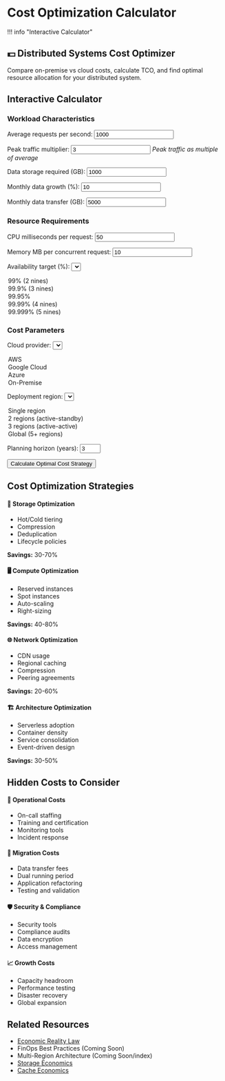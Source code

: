 # Cost Optimization Calculator

!!! info "Interactive Calculator"
 <h2>💵 Distributed Systems Cost Optimizer</h2>
<p>Compare on-premise vs cloud costs, calculate TCO, and find optimal resource allocation for your distributed system.</p>

## Interactive Calculator

<div class="calculator-tool">
<form id="costCalc">

### Workload Characteristics

<label for="avgRequestsPerSec">Average requests per second:</label>
<input type="number" id="avgRequestsPerSec" value="1000" min="0" step="100">



<label for="peakMultiplier">Peak traffic multiplier:</label>
<input type="number" id="peakMultiplier" value="3" min="1" step="0.5">
*Peak traffic as multiple of average*



<label for="dataStorageGB">Data storage required (GB):</label>
<input type="number" id="dataStorageGB" value="1000" min="0" step="100">



<label for="monthlyDataGrowth">Monthly data growth (%):</label>
<input type="number" id="monthlyDataGrowth" value="10" min="0" step="1">



<label for="dataTransferGB">Monthly data transfer (GB):</label>
<input type="number" id="dataTransferGB" value="5000" min="0" step="500">


### Resource Requirements

<label for="cpuPerRequest">CPU milliseconds per request:</label>
<input type="number" id="cpuPerRequest" value="50" min="1" step="10">



<label for="memoryPerRequest">Memory MB per concurrent request:</label>
<input type="number" id="memoryPerRequest" value="10" min="1" step="1">



<label for="availabilityTarget">Availability target (%):</label>
<select id="availabilityTarget">
<option value="99">99% (2 nines)</option>
<option value="99.9">99.9% (3 nines)</option>
<option value="99.95">99.95%</option>
<option value="99.99" selected>99.99% (4 nines)</option>
<option value="99.999">99.999% (5 nines)</option>
</select>


### Cost Parameters

<label for="cloudProvider">Cloud provider:</label>
<select id="cloudProvider">
<option value="aws">AWS</option>
<option value="gcp">Google Cloud</option>
<option value="azure">Azure</option>
<option value="onprem">On-Premise</option>
</select>



<label for="region">Deployment region:</label>
<select id="region">
<option value="single">Single region</option>
<option value="multi-2">2 regions (active-standby)</option>
<option value="multi-3">3 regions (active-active)</option>
<option value="global">Global (5+ regions)</option>
</select>



<label for="planningHorizon">Planning horizon (years):</label>
<input type="number" id="planningHorizon" value="3" min="1" max="5" step="1">


<button type="button" onclick="calculateCosts()" class="calc-button">Calculate Optimal Cost Strategy</button>
</form>

<div id="results" class="results-panel">
<!-- Results will appear here -->
</div>

## Cost Optimization Strategies

<div class="strategy-card">
<h4>💾 Storage Optimization</h4>
<ul>
<li>Hot/Cold tiering</li>
<li>Compression</li>
<li>Deduplication</li>
<li>Lifecycle policies</li>
</ul>
<p><strong>Savings:</strong> 30-70%</p>

<h4>🖥️ Compute Optimization</h4>
<ul>
<li>Reserved instances</li>
<li>Spot instances</li>
<li>Auto-scaling</li>
<li>Right-sizing</li>
</ul>
<p><strong>Savings:</strong> 40-80%</p>

<h4>🌐 Network Optimization</h4>
<ul>
<li>CDN usage</li>
<li>Regional caching</li>
<li>Compression</li>
<li>Peering agreements</li>
</ul>
<p><strong>Savings:</strong> 20-60%</p>

<h4>🏗️ Architecture Optimization</h4>
<ul>
<li>Serverless adoption</li>
<li>Container density</li>
<li>Service consolidation</li>
<li>Event-driven design</li>
</ul>
<p><strong>Savings:</strong> 30-50%</p>
</div>

## Hidden Costs to Consider

<div class="cost-category">
<h4>👥 Operational Costs</h4>
<ul>
<li>On-call staffing</li>
<li>Training and certification</li>
<li>Monitoring tools</li>
<li>Incident response</li>
</ul>

<h4>🔄 Migration Costs</h4>
<ul>
<li>Data transfer fees</li>
<li>Dual running period</li>
<li>Application refactoring</li>
<li>Testing and validation</li>
</ul>

<h4>🛡️ Security & Compliance</h4>
<ul>
<li>Security tools</li>
<li>Compliance audits</li>
<li>Data encryption</li>
<li>Access management</li>
</ul>

<h4>📈 Growth Costs</h4>
<ul>
<li>Capacity headroom</li>
<li>Performance testing</li>
<li>Disaster recovery</li>
<li>Global expansion</li>
</ul>
</div>

## Related Resources

- [Economic Reality Law](/part1-axioms/law7-economics)
- FinOps Best Practices (Coming Soon)
- Multi-Region Architecture (Coming Soon/index)
- [Storage Economics](/quantitative/storage-economics)
- [Cache Economics](/quantitative/cache-economics)

<script>
// Simplified cloud pricing model (real pricing is more complex)
const cloudPricing = {
 aws: {
 compute: { vcpu: 0.05, memory: 0.005 }, // per hour
 storage: { ssd: 0.10, hdd: 0.025 }, // per GB per month
 transfer: { egress: 0.09, ingress: 0 }, // per GB
 loadBalancer: 25, // per month
 multiRegionPremium: 1.2
 },
 gcp: {
 compute: { vcpu: 0.045, memory: 0.0045 },
 storage: { ssd: 0.09, hdd: 0.02 },
 transfer: { egress: 0.08, ingress: 0 },
 loadBalancer: 20,
 multiRegionPremium: 1.15
 },
 azure: {
 compute: { vcpu: 0.048, memory: 0.0048 },
 storage: { ssd: 0.095, hdd: 0.022 },
 transfer: { egress: 0.087, ingress: 0 },
 loadBalancer: 22,
 multiRegionPremium: 1.18
 },
 onprem: {
 serverCost: 5000, // per server
 serverLifespan: 3, // years
 powerCooling: 200, // per server per month
 networkHardware: 50000, // one-time
 staffMultiplier: 1.5 // vs cloud
 }
};

function calculateCosts() {
 // Get inputs
 const avgRPS = parseFloat(document.getElementById('avgRequestsPerSec').value);
 const peakMultiplier = parseFloat(document.getElementById('peakMultiplier').value);
 const storageGB = parseFloat(document.getElementById('dataStorageGB').value);
 const monthlyGrowth = parseFloat(document.getElementById('monthlyDataGrowth').value) / 100;
 const transferGB = parseFloat(document.getElementById('dataTransferGB').value);
 const cpuPerRequest = parseFloat(document.getElementById('cpuPerRequest').value);
 const memoryPerRequest = parseFloat(document.getElementById('memoryPerRequest').value);
 const availabilityTarget = parseFloat(document.getElementById('availabilityTarget').value);
 const provider = document.getElementById('cloudProvider').value;
 const region = document.getElementById('region').value;
 const planYears = parseInt(document.getElementById('planningHorizon').value);
 
 // Calculate resource requirements
 const peakRPS = avgRPS * peakMultiplier;
 const avgConcurrentRequests = avgRPS * (cpuPerRequest / 1000); // Little's Law
 const peakConcurrentRequests = peakRPS * (cpuPerRequest / 1000);
 
 // CPU requirements (with 70% target utilization)
 const vcpusNeeded = Math.ceil((peakRPS * cpuPerRequest / 1000) / 0.7);
 
 // Memory requirements
 const memoryGB = Math.ceil((peakConcurrentRequests * memoryPerRequest) / 1024);
 
 // Redundancy for availability
 let redundancyFactor = 1;
 if (availabilityTarget >= 99.99) redundancyFactor = 2;
 if (availabilityTarget >= 99.999) redundancyFactor = 3;
 
 // Regional multiplier
 let regionMultiplier = 1;
 if (region === 'multi-2') regionMultiplier = 2;
 if (region === 'multi-3') regionMultiplier = 3;
 if (region === 'global') regionMultiplier = 5;
 
 // Calculate costs for each option
 const costBreakdown = {};
 
 if (provider === 'onprem') {
 // On-premise calculation
 const serversNeeded = Math.ceil((vcpusNeeded * redundancyFactor) / 16); // 16 vCPUs per server
 const totalServers = serversNeeded * regionMultiplier;
 
 costBreakdown.onprem = calculateOnPremCosts(
 totalServers,
 storageGB,
 transferGB,
 planYears,
 monthlyGrowth
 );
 } else {
 // Cloud calculation
 costBreakdown.cloud = calculateCloudCosts(
 provider,
 vcpusNeeded * redundancyFactor * regionMultiplier,
 memoryGB * redundancyFactor * regionMultiplier,
 storageGB,
 transferGB,
 region,
 planYears,
 monthlyGrowth
 );
 
 // Also calculate comparison with other providers
 ['aws', 'gcp', 'azure'].forEach(p => {
 if (p !== provider) {
 costBreakdown[p] = calculateCloudCosts(
 p,
 vcpusNeeded * redundancyFactor * regionMultiplier,
 memoryGB * redundancyFactor * regionMultiplier,
 storageGB,
 transferGB,
 region,
 planYears,
 monthlyGrowth
 );
 }
 });
 }
 
 // Generate results
 displayCostResults(costBreakdown, {
 avgRPS,
 peakRPS,
 vcpusNeeded: vcpusNeeded * redundancyFactor * regionMultiplier,
 memoryGB: memoryGB * redundancyFactor * regionMultiplier,
 storageGB,
 planYears,
 provider,
 region
 });
}

function calculateCloudCosts(provider, vcpus, memoryGB, storageGB, transferGB, region, years, growthRate) {
 const pricing = cloudPricing[provider];
 const monthlyHours = 730;
 
 // Compute costs
 const computeMonthly = (vcpus * pricing.compute.vcpu + memoryGB * pricing.compute.memory) * monthlyHours;
 
 // Storage costs (assuming 80% SSD, 20% HDD)
 const storageMonthly = storageGB * (0.8 * pricing.storage.ssd + 0.2 * pricing.storage.hdd);
 
 // Transfer costs
 const transferMonthly = transferGB * pricing.transfer.egress;
 
 // Additional services
 const servicesMonthly = pricing.loadBalancer * (region === 'single' ? 1 : parseInt(region.split('-')[1] || 5));
 
 // Apply regional premium
 const regionPremium = region !== 'single' ? pricing.multiRegionPremium : 1;
 
 // Calculate total over time with growth
 let totalCost = 0;
 let monthlyBreakdown = [];
 
 for (let month = 0; month < years * 12; month++) {
 const growthFactor = Math.pow(1 + growthRate, month);
 const monthCost = (computeMonthly + storageMonthly * growthFactor + transferMonthly + servicesMonthly) * regionPremium;
 totalCost += monthCost;
 
 if (month % 12 === 0) {
 monthlyBreakdown.push({
 year: month / 12 + 1,
 monthly: monthCost,
 compute: computeMonthly * regionPremium,
 storage: storageMonthly * growthFactor * regionPremium,
 transfer: transferMonthly * regionPremium,
 services: servicesMonthly * regionPremium
 });
 }
 }
 
 return {
 total: totalCost,
 monthlyAverage: totalCost / (years * 12),
 breakdown: monthlyBreakdown,
 provider: provider
 };
}

function calculateOnPremCosts(servers, storageGB, transferGB, years, growthRate) {
 const pricing = cloudPricing.onprem;
 
 // Capital expenses
 const serverCapex = servers * pricing.serverCost;
 const networkCapex = pricing.networkHardware;
 const storageCapex = (storageGB / 1000) * 2000; // $2/GB for enterprise storage
 
 // Operating expenses per month
 const powerCoolingMonthly = servers * pricing.powerCooling;
 const bandwidthMonthly = transferGB * 0.02; // Assuming $0.02/GB
 const staffingMonthly = 15000 * pricing.staffMultiplier; // Assuming base cloud staffing of $15k/month
 
 // Calculate total over time
 let totalCost = serverCapex + networkCapex + storageCapex;
 let monthlyBreakdown = [];
 
 for (let month = 0; month < years * 12; month++) {
 const growthFactor = Math.pow(1 + growthRate, month);
 
 // Additional storage capex every year for growth
 if (month > 0 && month % 12 === 0) {
 totalCost += (storageGB * (Math.pow(1 + growthRate, 12) - 1) / 1000) * 2000;
 }
 
 // Monthly opex
 const monthCost = powerCoolingMonthly + bandwidthMonthly + staffingMonthly;
 totalCost += monthCost;
 
 if (month % 12 === 0) {
 monthlyBreakdown.push({
 year: month / 12 + 1,
 monthly: monthCost,
 capex: month === 0 ? serverCapex + networkCapex + storageCapex : 0,
 opex: monthCost,
 cumulative: totalCost
 });
 }
 }
 
 return {
 total: totalCost,
 monthlyAverage: totalCost / (years * 12),
 breakdown: monthlyBreakdown,
 provider: 'onprem',
 capex: serverCapex + networkCapex + storageCapex
 };
}

function displayCostResults(costBreakdown, params) {
 let resultsHTML = `
 <h3>💰 Cost Optimization Analysis</h3>
 
 !!! info
 <h4>Workload Summary</h4>
 <div class="summary-grid">
 <div class="summary-item">
 <span class="label">Average Load:</span>
 <span class="value">${params.avgRPS.toLocaleString()} RPS</span>
 <span class="label">Peak Load:</span>
 <span class="value">${params.peakRPS.toLocaleString()} RPS</span>
 <span class="label">Compute:</span>
 <span class="value">${params.vcpusNeeded} vCPUs</span>
 <span class="label">Memory:</span>
 <span class="value">${params.memoryGB} GB</span>
 <span class="label">Storage:</span>
 <span class="value">${params.storageGB.toLocaleString()} GB</span>
 <span class="label">Regions:</span>
 <span class="value">${params.region}</span>
 </div>
 </div>
 
 <h4>Total Cost Comparison (${params.planYears} years)</h4>
 <div class="comparison-cards">
 `;
 
 // Sort providers by total cost
 const sortedProviders = Object.entries(costBreakdown)
 .sort((a, b) => a[1].total - b[1].total);
 
 sortedProviders.forEach(([provider, costs], index) => {
 const isLowest = index === 0;
 const monthlyAvg = costs.monthlyAverage;
 
 resultsHTML += `
 <div class="provider-card ${isLowest ? 'lowest-cost' : ''}">
 <h5>${provider.toUpperCase()} ${isLowest ? '✅' : ''}</h5>
 <div class="cost-total">$${costs.total.toLocaleString()}
 $${monthlyAvg.toFixed(0).toLocaleString()}/month avg
 ${costs.capex ? `Capex: $${costs.capex.toLocaleString()}` : ''}
 ${isLowest ? 'BEST VALUE' : `+${(((costs.total / sortedProviders[0][1].total) - 1) * 100).toFixed(0)}% vs best`}
 </div>
 `;
 });
 
 resultsHTML += `
 </div>
 </div>
 
 <h4>💡 Cost Optimization Recommendations</h4>
 <ul>
 `;
 
 // Generate recommendations based on analysis
 const lowestCost = sortedProviders[0][1].total;
 const currentProvider = costBreakdown[params.provider] || costBreakdown.cloud;
 
 if (currentProvider && currentProvider.total > lowestCost * 1.1) {
 resultsHTML += `<li class="urgent">⚠️ Consider switching to ${sortedProviders[0][0].toUpperCase()} for ${(((currentProvider.total / lowestCost) - 1) * 100).toFixed(0)}% cost savings</li>`;
 }
 
 if (params.avgRPS < params.peakRPS * 0.3) {
 resultsHTML += '<li>High peak-to-average ratio (3x) - consider auto-scaling or serverless</li>';
 }
 
 if (params.storageGB > 5000) {
 resultsHTML += '<li>Large storage footprint - implement tiered storage (hot/warm/cold)</li>';
 }
 
 if (params.region !== 'single' && params.provider !== 'onprem') {
 resultsHTML += '<li>Multi-region deployment - use reserved instances for baseline capacity</li>';
 }
 
 resultsHTML += `
 <li>Implement aggressive auto-scaling to reduce idle capacity</li>
 <li>Use spot instances for batch workloads (up to 90% savings)</li>
 <li>Compress data transfers to reduce egress costs</li>
 <li>Review and optimize unused resources monthly</li>
 </ul>
 
 <h4>Cost Breakdown by Category</h4>
 <canvas id="costChart" width="600" height="300"></canvas>
 
 <h4>Quick Win Opportunities</h4>
 <table class="responsive-table">
 <thead>
 <tr>
 <th>Action</th>
 <th>Effort</th>
 <th>Potential Savings</th>
 <th>Time to Implement</th>
 </tr>
 </thead>
 <tbody>
 <tr>
 <td data-label="Action">Right-size instances</td>
 <td data-label="Effort">Low</td>
 <td data-label="Potential Savings">10-30%</td>
 <td data-label="Time to Implement">1 week</td>
 </tr>
 <tr>
 <td data-label="Action">Reserved instances</td>
 <td data-label="Effort">Low</td>
 <td data-label="Potential Savings">30-60%</td>
 <td data-label="Time to Implement">Immediate</td>
 </tr>
 <tr>
 <td data-label="Action">Storage tiering</td>
 <td data-label="Effort">Medium</td>
 <td data-label="Potential Savings">40-70%</td>
 <td data-label="Time to Implement">2-4 weeks</td>
 </tr>
 <tr>
 <td data-label="Action">CDN implementation</td>
 <td data-label="Effort">Medium</td>
 <td data-label="Potential Savings">20-50%</td>
 <td data-label="Time to Implement">2-3 weeks</td>
 </tr>
 <tr>
 <td data-label="Action">Serverless migration</td>
 <td data-label="Effort">High</td>
 <td data-label="Potential Savings">50-80%</td>
 <td data-label="Time to Implement">2-6 months</td>
 </tr>
 </tbody>
</table>
 `;
 
 document.getElementById('results').innerHTML = resultsHTML;
 
 // Draw cost breakdown chart
 if (sortedProviders.length > 0) {
 drawCostChart(sortedProviders[0][1]);
 }
}

function drawCostChart(providerCosts) {
 const canvas = document.getElementById('costChart');
 if (!canvas || !providerCosts.breakdown || providerCosts.breakdown.length === 0) return;
 
 const ctx = canvas.getContext('2d');
 const width = canvas.width;
 const height = canvas.height;
 const padding = 40;
 
 // Clear canvas
 ctx.clearRect(0, 0, width, height);
 
 // Prepare data
 const categories = providerCosts.breakdown[0].compute !== undefined 
 ? ['compute', 'storage', 'transfer', 'services']
 : ['capex', 'opex'];
 
 const colors = {
 compute: '#5448C8',
 storage: '#00BCD4',
 transfer: '#4CAF50',
 services: '#FF9800',
 capex: '#F44336',
 opex: '#9C27B0'
 };
 
 // Draw bars for first year costs
 const firstYear = providerCosts.breakdown[0];
 const values = categories.map(cat => firstYear[cat] || 0);
 const maxValue = Math.max(...values);
 
 const barWidth = (width - 2 * padding) / categories.length - 20;
 const barSpacing = 20;
 
 categories.forEach((category, i) => {
 const value = values[i];
 const barHeight = (value / maxValue) * (height - 2 * padding);
 const x = padding + i * (barWidth + barSpacing);
 const y = height - padding - barHeight;
 
 // Draw bar
 ctx.fillStyle = colors[category];
 ctx.fillRect(x, y, barWidth, barHeight);
 
 // Draw label
 ctx.fillStyle = '#333';
 ctx.font = '12px sans-serif';
 ctx.textAlign = 'center';
 ctx.fillText(category.charAt(0).toUpperCase() + category.slice(1), x + barWidth / 2, height - padding + 20);
 
 // Draw value
 ctx.fillText(`$${(value / 1000).toFixed(0)}k`, x + barWidth / 2, y - 5);
 });
 
 // Title
 ctx.font = '14px sans-serif';
 ctx.fillText('Monthly Cost Breakdown (Year 1)', width / 2, padding / 2);
}
</script>

</div>